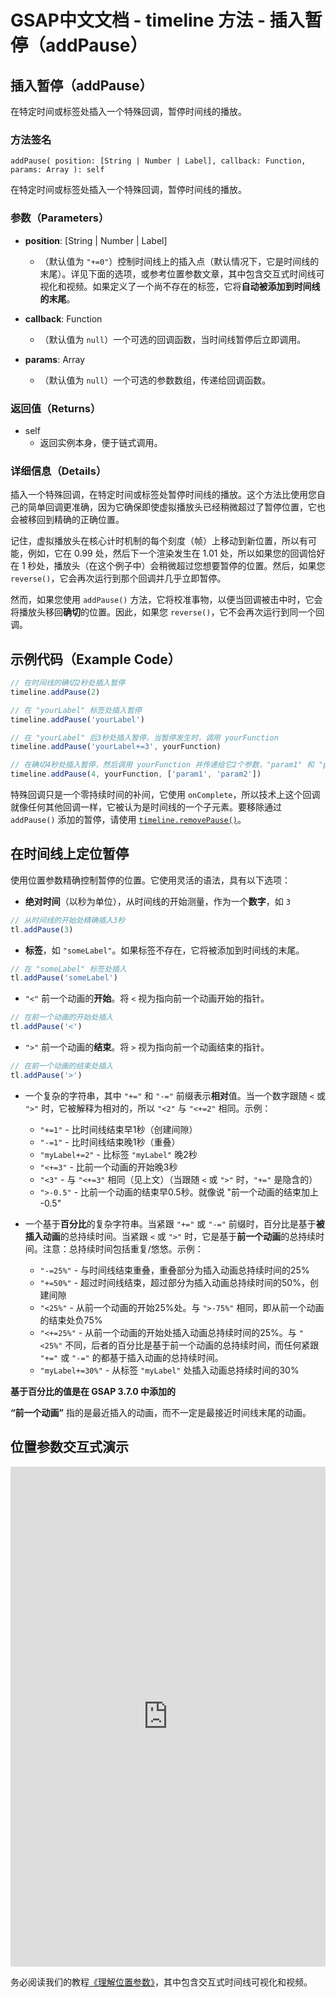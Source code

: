 # GSAP中文文档 - timeline 方法 - 插入暂停（addPause）

## 插入暂停（addPause）

在特定时间或标签处插入一个特殊回调，暂停时间线的播放。

### 方法签名

```plaintext
addPause( position: [String | Number | Label], callback: Function, params: Array ): self
```

在特定时间或标签处插入一个特殊回调，暂停时间线的播放。

### 参数（Parameters）

- **position**: [String | Number | Label]

  - （默认值为 `"+=0"`）控制时间线上的插入点（默认情况下，它是时间线的末尾）。详见下面的选项，或参考位置参数文章，其中包含交互式时间线可视化和视频。如果定义了一个尚不存在的标签，它将**自动被添加到时间线的末尾**。

- **callback**: Function

  - （默认值为 `null`）一个可选的回调函数，当时间线暂停后立即调用。

- **params**: Array
  - （默认值为 `null`）一个可选的参数数组，传递给回调函数。

### 返回值（Returns）

- self
  - 返回实例本身，便于链式调用。

### 详细信息（Details）

插入一个特殊回调，在特定时间或标签处暂停时间线的播放。这个方法比使用您自己的简单回调更准确，因为它确保即使虚拟播放头已经稍微超过了暂停位置，它也会被移回到精确的正确位置。

记住，虚拟播放头在核心计时机制的每个刻度（帧）上移动到新位置，所以有可能，例如，它在 0.99 处，然后下一个渲染发生在 1.01 处，所以如果您的回调恰好在 1 秒处，播放头（在这个例子中）会稍微超过您想要暂停的位置。然后，如果您 `reverse()`，它会再次运行到那个回调并几乎立即暂停。

然而，如果您使用 `addPause()` 方法，它将校准事物，以便当回调被击中时，它会将播放头移回**确切**的位置。因此，如果您 `reverse()`，它不会再次运行到同一个回调。

## 示例代码（Example Code）

```javascript
// 在时间线的确切2秒处插入暂停
timeline.addPause(2)

// 在 "yourLabel" 标签处插入暂停
timeline.addPause('yourLabel')

// 在 "yourLabel" 后3秒处插入暂停，当暂停发生时，调用 yourFunction
timeline.addPause('yourLabel+=3', yourFunction)

// 在确切4秒处插入暂停，然后调用 yourFunction 并传递给它2个参数，"param1" 和 "param2"
timeline.addPause(4, yourFunction, ['param1', 'param2'])
```

特殊回调只是一个零持续时间的补间，它使用 `onComplete`，所以技术上这个回调就像任何其他回调一样，它被认为是时间线的一个子元素。要移除通过 `addPause()` 添加的暂停，请使用 [`timeline.removePause()`](./remove-pause)。

## 在时间线上定位暂停

使用位置参数精确控制暂停的位置。它使用灵活的语法，具有以下选项：

- **绝对时间**（以秒为单位），从时间线的开始测量，作为一个**数字**，如 `3`

```javascript
// 从时间线的开始处精确插入3秒
tl.addPause(3)
```

- **标签**，如 `"someLabel"`。如果标签不存在，它将被添加到时间线的末尾。

```javascript
// 在 "someLabel" 标签处插入
tl.addPause('someLabel')
```

- `"<"` 前一个动画的**开始**。将 `<` 视为指向前一个动画开始的指针。

```javascript
// 在前一个动画的开始处插入
tl.addPause('<')
```

- `">"` 前一个动画的**结束**。将 `>` 视为指向前一个动画结束的指针。

```javascript
// 在前一个动画的结束处插入
tl.addPause('>')
```

- 一个复杂的字符串，其中 `"+="` 和 `"-="` 前缀表示**相对**值。当一个数字跟随 `<` 或 `">"` 时，它被解释为相对的，所以 `"<2"` 与 `"<+=2"` 相同。示例：

  - `"+=1"` - 比时间线结束早1秒（创建间隙）
  - `"-=1"` - 比时间线结束晚1秒（重叠）
  - `"myLabel+=2"` - 比标签 `"myLabel"` 晚2秒
  - `"<+=3"` - 比前一个动画的开始晚3秒
  - `"<3"` - 与 `"<+=3"` 相同（见上文）（当跟随 `<` 或 `">"` 时，`"+="` 是隐含的）
  - `">-0.5"` - 比前一个动画的结束早0.5秒。就像说 "前一个动画的结束加上 -0.5"

- 一个基于**百分比**的复杂字符串。当紧跟 `"+="` 或 `"-="` 前缀时，百分比是基于**被插入动画**的总持续时间。当紧跟 `<` 或 `">"` 时，它是基于**前一个动画**的总持续时间。注意：总持续时间包括重复/悠悠。示例：

  - `"-=25%"` - 与时间线结束重叠，重叠部分为插入动画总持续时间的25%
  - `"+=50%"` - 超过时间线结束，超过部分为插入动画总持续时间的50%，创建间隙
  - `"<25%"` - 从前一个动画的开始25%处。与 `">-75%"` 相同，即从前一个动画的结束处负75%
  - `"<+=25%"` - 从前一个动画的开始处插入动画总持续时间的25%。与 `"<25%"` 不同，后者的百分比是基于前一个动画的总持续时间，而任何紧跟 `"+="` 或 `"-="` 的都基于插入动画的总持续时间。
  - `"myLabel+=30%"` - 从标签 `"myLabel"` 处插入动画总持续时间的30%

**基于百分比的值是在 GSAP 3.7.0 中添加的**

**“前一个动画”** 指的是最近插入的动画，而不一定是最接近时间线末尾的动画。

## 位置参数交互式演示

<iframe src="https://codepen.io/GreenSock/pen/PopXddg" width="100%" height="800" scrolling="no" frameborder="no" allowtransparency="true" allowfullscreen="true"></iframe>

务必阅读我们的教程[《理解位置参数》](https://gsap.com/resources/position-parameter/)，其中包含交互式时间线可视化和视频。
